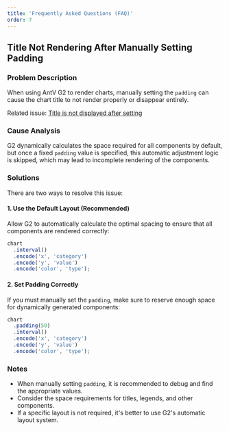 ```yaml
---
title: 'Frequently Asked Questions (FAQ)'
order: 7
---
```


## Title Not Rendering After Manually Setting Padding

### Problem Description

When using AntV G2 to render charts, manually setting the `padding` can cause the chart title to not render properly or disappear entirely.

Related issue: [Title is not displayed after setting](https://github.com/antvis/G2/issues/6549)

### Cause Analysis

G2 dynamically calculates the space required for all components by default, but once a fixed `padding` value is specified, this automatic adjustment logic is skipped, which may lead to incomplete rendering of the components.

### Solutions

There are two ways to resolve this issue:

#### 1. Use the Default Layout (Recommended)

Allow G2 to automatically calculate the optimal spacing to ensure that all components are rendered correctly:

```javascript
chart
  .interval()
  .encode('x', 'category')
  .encode('y', 'value')
  .encode('color', 'type');
```

#### 2. Set Padding Correctly

If you must manually set the `padding`, make sure to reserve enough space for dynamically generated components:

```javascript
chart
  .padding(50)
  .interval()
  .encode('x', 'category')
  .encode('y', 'value')
  .encode('color', 'type');
```

### Notes

- When manually setting `padding`, it is recommended to debug and find the appropriate values.
- Consider the space requirements for titles, legends, and other components.
- If a specific layout is not required, it's better to use G2's automatic layout system.
